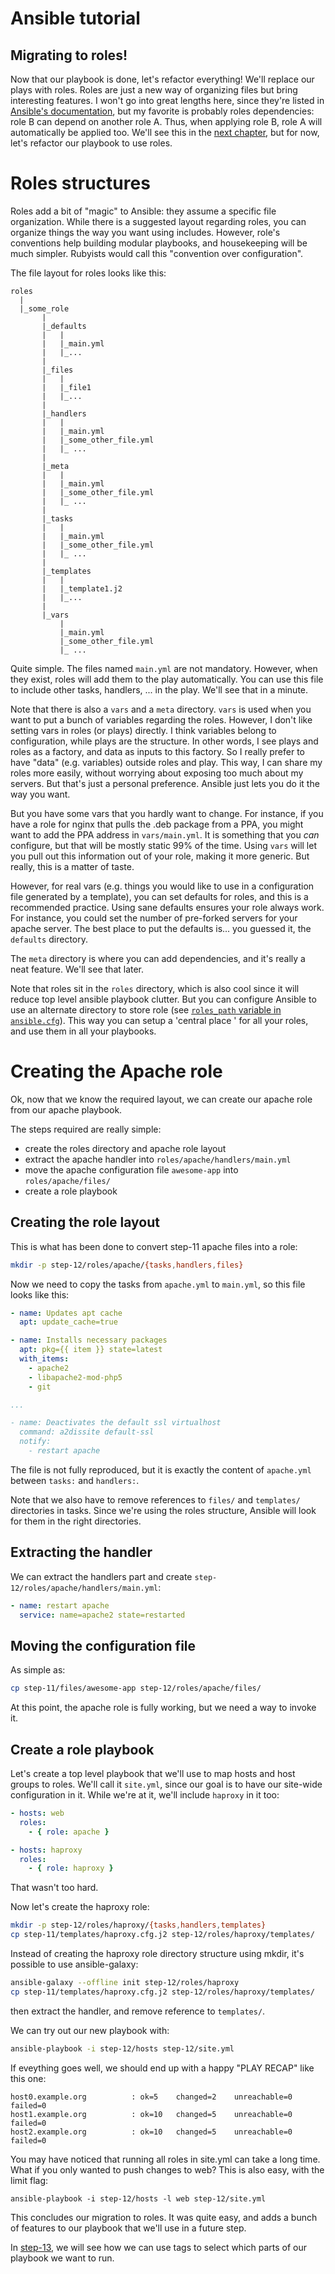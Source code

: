 Ansible tutorial
================

Migrating to roles!
--------------------

Now that our playbook is done, let's refactor everything! We'll replace
our plays with roles. Roles are just a new way of organizing files but
bring interesting features. I won't go into great lengths here, since
they're listed in
[Ansible's documentation](http://www.ansibleworks.com/docs/playbooks_roles.html#id5),
but my favorite is probably roles dependencies: role B can depend on
another role A. Thus, when applying role B, role A will automatically be
applied too. We'll see this in the [next
chapter](https://github.com/leucos/ansible-tuto/tree/master/step-13),
but for now, let's refactor our playbook to use roles.

# Roles structures

Roles add a bit of "magic" to Ansible: they assume a specific file
organization. While there is a suggested layout regarding roles, you can
organize things the way you want using includes. However, role's
conventions help building modular playbooks, and housekeeping will be
much simpler.
Rubyists would call this "convention over configuration".

The file layout for roles looks like this:

```
roles
  |
  |_some_role
       |
       |_defaults
       |   |
       |   |_main.yml
       |   |_...
       |
       |_files
       |   |
       |   |_file1
       |   |_...
       |
       |_handlers
       |   |
       |   |_main.yml
       |   |_some_other_file.yml
       |   |_ ...
       |
       |_meta
       |   |
       |   |_main.yml
       |   |_some_other_file.yml
       |   |_ ...
       |
       |_tasks
       |   |
       |   |_main.yml
       |   |_some_other_file.yml
       |   |_ ...
       |
       |_templates
       |   |
       |   |_template1.j2
       |   |_...
       |
       |_vars
           |
           |_main.yml
           |_some_other_file.yml
           |_ ...
```


Quite simple.
The files named `main.yml` are not mandatory. However, when they exist,
roles will add them to the play automatically.
You can use this file to include other tasks, handlers, ... in the play.
We'll see that in a minute.

Note that there is also a `vars` and a `meta` directory. `vars` is used
when you want to put a bunch of variables regarding the roles. However,
I don't like setting vars in roles (or plays) directly. I think variables
belong to configuration, while plays are the structure. In other words,
I see plays and roles as a factory, and data as inputs to this factory.
So I really prefer to have "data" (e.g. variables) outside roles and
play. This way, I can share my roles more easily, without worrying about
exposing too much about my servers. But that's just a personal
preference. Ansible just lets you do it the way you want.

But you have some vars that you hardly want to change. For instance, if
you have a role for nginx that pulls the .deb package from a PPA, you
might want to add the PPA address in `vars/main.yml`. It is something
that you _can_ configure, but that will be mostly static 99% of the
time. Using `vars` will let you pull out this information out of your
role, making it more generic. But really, this is a matter of taste.

However, for real vars (e.g. things you would like to use in a
configuration file generated by a template), you can set defaults for
roles, and this is a recommended practice. Using sane defaults ensures
your role always work.
For instance, you could set the number of pre-forked servers for your
apache server. The best place to put the defaults is... you guessed it,
the `defaults` directory.

The `meta` directory is where you can add dependencies, and it's really
a neat feature. We'll see that later.

Note that roles sit in the `roles` directory, which is also cool since
it will reduce top level ansible playbook clutter. But you can configure
Ansible to use an alternate directory to store role (see [`roles_path`
variable in `ansible.cfg`](http://docs.ansible.com/intro_configuration.html#roles-path)).
This way you can setup a 'central place ' for all your roles, and use
them in all your playbooks.

# Creating the Apache role

Ok, now that we know the required layout, we can create our apache role
from our apache playbook.

The steps required are really simple:
- create the roles directory and apache role layout
- extract the apache handler into `roles/apache/handlers/main.yml`
- move the apache configuration file `awesome-app` into
  `roles/apache/files/`
- create a role playbook

## Creating the role layout

This is what has been done to convert step-11 apache files into a role:

```bash
mkdir -p step-12/roles/apache/{tasks,handlers,files}
```

Now we need to copy the tasks from `apache.yml` to `main.yml`, so this
file looks like this:

```yaml
- name: Updates apt cache
  apt: update_cache=true

- name: Installs necessary packages
  apt: pkg={{ item }} state=latest
  with_items:
    - apache2
    - libapache2-mod-php5
    - git

...

- name: Deactivates the default ssl virtualhost
  command: a2dissite default-ssl
  notify:
    - restart apache
```

The file is not fully reproduced, but it is exactly the content of
`apache.yml` between `tasks:` and `handlers:`.

Note that we also have to remove references to `files/` and `templates/`
directories in tasks. Since we're using the roles structure, Ansible
will look for them in the right directories.

## Extracting the handler

We can extract the handlers part and create
`step-12/roles/apache/handlers/main.yml`:

```yaml
- name: restart apache
  service: name=apache2 state=restarted
```

## Moving the configuration file

As simple as:

```bash
cp step-11/files/awesome-app step-12/roles/apache/files/
```

At this point, the apache role is fully working, but we need a way to
invoke it.

## Create a role playbook

Let's create a top level playbook that we'll use to map hosts and host
groups to roles. We'll call it `site.yml`, since our goal is to have our
site-wide configuration in it. While we're at it, we'll include
`haproxy` in it too:

```yaml
- hosts: web
  roles:
    - { role: apache }

- hosts: haproxy
  roles:
    - { role: haproxy }
```

That wasn't too hard.

Now let's create the haproxy role:

```bash
mkdir -p step-12/roles/haproxy/{tasks,handlers,templates}
cp step-11/templates/haproxy.cfg.j2 step-12/roles/haproxy/templates/
```
Instead of creating the haproxy role directory structure using mkdir, it's
possible to use ansible-galaxy:

```bash
ansible-galaxy --offline init step-12/roles/haproxy
cp step-11/templates/haproxy.cfg.j2 step-12/roles/haproxy/templates/
```

then extract the handler, and remove reference to `templates/`.

We can try out our new playbook with:

```bash
ansible-playbook -i step-12/hosts step-12/site.yml
```

If eveything goes well, we should end up with a happy "PLAY RECAP" like
this one:

```
host0.example.org          : ok=5    changed=2    unreachable=0 failed=0
host1.example.org          : ok=10   changed=5    unreachable=0 failed=0
host2.example.org          : ok=10   changed=5    unreachable=0 failed=0
```

You may have noticed that running all roles in site.yml can take a long
time.  What if you only wanted to push changes to web?  This is also
easy, with the limit flag:

    ansible-playbook -i step-12/hosts -l web step-12/site.yml

This concludes our migration to roles. It was quite easy, and adds a
bunch of features to our playbook that we'll use in a future step.

In
[step-13](https://github.com/leucos/ansible-tuto/tree/master/step-13),
we will see how we can use tags to select which parts of our playbook we
want to run.



